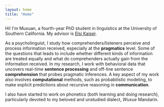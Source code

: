 ```yaml
---
layout: home
title: "Home"
---
```


Hi! I'm Muxuan, a fourth-year PhD student in linguistics at the University of Southern California. My advisor is <a href="https://elsikaiser.com" target="_blank">Elsi Kaiser</a>.

As a psycholinguist, I study how comprehenders/listeners perceive and process information received, especially at the **pragmatics** level. Some of the questions that leads to include whether different kinds of information are treated equally and what do comprehenders actually gain from the information received. In my research, I work with behavioral data that uncovers real-time **sentence processing** and off-line sentence **comprehension** that probes pragmatic inferences. A key aspect of my work also involves **computational** methods, such as probabilistic modeling, to make explicit predictions about recursive reasoning in **communication**.

I also have started to work on phonetics (both learning and doing research), particularly devoted to my beloved and unstudied dialect, <i>Wuxue</i> Mandarin. 
